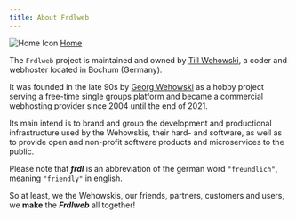```yaml
---
title: About Frdlweb
---
```


![Home Icon](/favicon.ico) [Home](/)
 
The `Frdlweb` project is maintained and owned by [Till Wehowski](https://webfan.de/u/frdl-github-2658030), a coder and webhoster located in Bochum (Germany).

It was founded in the late 90s by [Georg Wehowski](https://wehowski.de) as a hobby project serving a free-time single groups platform and became a commercial webhosting provider since 2004 until the end of 2021.

Its main intend is to brand and group the development and productional infrastructure used by the Wehowskis, their hard- and software, as well as to provide open and non-profit software products and microservices to the public.

Please note that ***frdl*** is an abbreviation of the german word `"freundlich"`, meaning `"friendly"` in english. 

So at least, we the Wehowskis, our friends, partners, customers and users, we **make** the ***Frdlweb*** all together!
